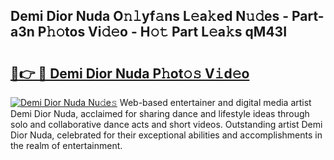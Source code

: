 ## Demi Dior Nuda O𝚗𝚕yf𝚊ns L𝚎a𝚔ed N𝚞𝚍es - Part-a3n P𝚑𝚘tos Vi𝚍𝚎o - H𝚘𝚝 Part L𝚎a𝚔s qM43I

# <h2><a href="http://kf5moh.oniu.top/?m=Demi+Dior+Nuda">🔗👉 🔴 Demi Dior Nuda P𝚑ot𝚘𝚜 V𝚒d𝚎o</a></h2>

[![Demi Dior Nuda Nu𝚍e𝚜](https://i.imgur.com/0qMVB7G.gif)](http://kf5moh.oniu.top/?m=Demi+Dior+Nuda)
Web-based entertainer and digital media artist Demi Dior Nuda, acclaimed for sharing dance and lifestyle ideas through solo and collaborative dance acts and short videos. Outstanding artist Demi Dior Nuda, celebrated for their exceptional abilities and accomplishments in the realm of entertainment.  
